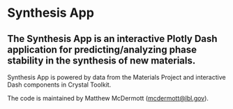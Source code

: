 # Synthesis App
## The Synthesis App is an interactive Plotly Dash application for predicting/analyzing phase stability in the synthesis of new materials.

Synthesis App is powered by data from the Materials Project and interactive Dash components in Crystal Toolkit.

The code is maintained by Matthew McDermott (mcdermott@lbl.gov).




